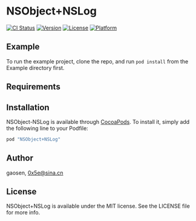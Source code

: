 # NSObject+NSLog

[![CI Status](http://img.shields.io/travis/gaosen/NSObject+NSLog.svg?style=flat)](https://travis-ci.org/gaosen/NSObject-NSLog)
[![Version](https://img.shields.io/cocoapods/v/NSObject+NSLog.svg?style=flat)](http://cocoapods.org/pods/NSObject-NSLog)
[![License](https://img.shields.io/cocoapods/l/NSObject+NSLog.svg?style=flat)](http://cocoapods.org/pods/NSObject-NSLog)
[![Platform](https://img.shields.io/cocoapods/p/NSObject+NSLog.svg?style=flat)](http://cocoapods.org/pods/NSObject-NSLog)

## Example

To run the example project, clone the repo, and run `pod install` from the Example directory first.

## Requirements

## Installation

NSObject-NSLog is available through [CocoaPods](http://cocoapods.org). To install
it, simply add the following line to your Podfile:

```ruby
pod "NSObject+NSLog"
```

## Author

gaosen, 0x5e@sina.cn

## License

NSObject+NSLog is available under the MIT license. See the LICENSE file for more info.
